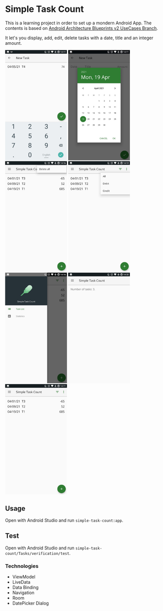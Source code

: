 # Simple Task Count

This is a learning project in order to set up a mondern Android App. The contents is based on
[Android Architecture Blueprints v2 UseCases Branch](https://github.com/android/architecture-samples).

It let's you display, add, edit, delete tasks with a date, title and an integer amount.

<img src="./screenshots/add_edit_task_amount.jpeg" width="200">
<img src="./screenshots/add_edit_task_date_picker.jpeg" width="200">
<img src="./screenshots/delete_all.jpeg" width="200">
<img src="./screenshots/filter.jpeg" width="200">
<img src="./screenshots/nav.jpeg" width="200">
<img src="./screenshots/statistics.jpeg" width="200">
<img src="./screenshots/task_list.jpeg" width="200">

## Usage

Open with Android Studio and run `simple-task-count:app`.

## Test

Open with Android Studio and run `simple-task-count/Tasks/verification/test`.

### Technologies

- ViewModel
- LiveData
- Data Binding
- Navigation
- Room
- DatePicker Dialog

